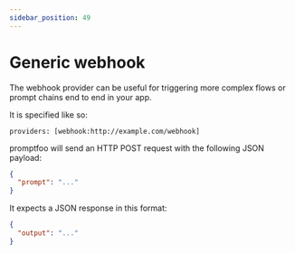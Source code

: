 ```yaml
---
sidebar_position: 49
---
```


# Generic webhook

The webhook provider can be useful for triggering more complex flows or prompt chains end to end in your app.

It is specified like so:

```
providers: [webhook:http://example.com/webhook]
```

promptfoo will send an HTTP POST request with the following JSON payload:

```json
{
  "prompt": "..."
}
```

It expects a JSON response in this format:

```json
{
  "output": "..."
}
```
